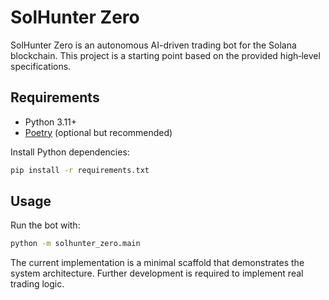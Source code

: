 # SolHunter Zero

SolHunter Zero is an autonomous AI-driven trading bot for the Solana blockchain. This project is a starting point based on the provided high‑level specifications.

## Requirements
- Python 3.11+
- [Poetry](https://python-poetry.org/) (optional but recommended)

Install Python dependencies:
```bash
pip install -r requirements.txt
```

## Usage
Run the bot with:
```bash
python -m solhunter_zero.main
```

The current implementation is a minimal scaffold that demonstrates the system architecture. Further development is required to implement real trading logic.

